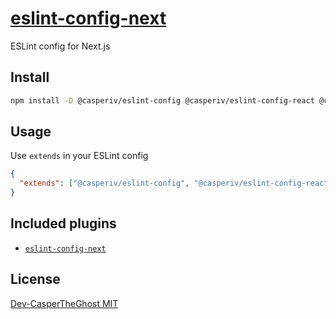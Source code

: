 # [eslint-config-next](https://npm.im/@casperiv/eslint-config-next)

ESLint config for Next.js

## Install

```bash
npm install -D @casperiv/eslint-config @casperiv/eslint-config-react @casperiv/eslint-config-next
```

## Usage

Use `extends` in your ESLint config

```json
{
  "extends": ["@casperiv/eslint-config", "@casperiv/eslint-config-react", "@casperiv/eslint-config-next"]
}
```

## Included plugins

- [`eslint-config-next`](https://github.com/vercel/next.js/tree/canary/packages/eslint-plugin-next)

## License

[Dev-CasperTheGhost MIT](../../LICENSE)
